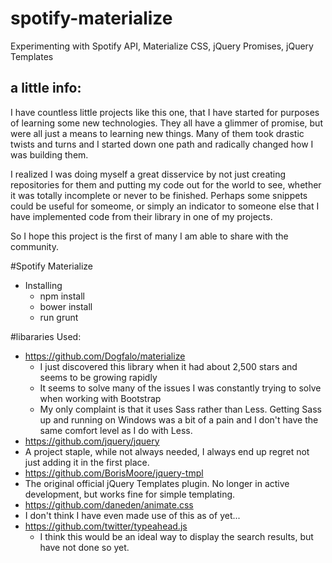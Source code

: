 # spotify-materialize
Experimenting with Spotify API, Materialize CSS, jQuery Promises, jQuery Templates



## a little info:

I have countless little projects like this one, that I have started for purposes of learning some new technologies.  They all have a glimmer of promise, but were all just a means to learning new things.  Many of them took drastic twists and turns and I started down one path and radically changed how I was building them.

I realized I was doing myself a great disservice by not just creating repositories for them and putting my code out for the world to see, whether it was totally incomplete or never to be finished.  Perhaps some snippets could be useful for someome, or simply an indicator to someone else that I have implemented code from their library in one of my projects.

So I hope this project is the first of many I am able to share with the community.





#Spotify Materialize

- Installing
  - npm install
  - bower install
  - run grunt

#libararies Used:
  - <a href="https://github.com/Dogfalo/materialize">https://github.com/Dogfalo/materialize</a>
    - I just discovered this library when it had about 2,500 stars and seems to be growing rapidly  
    - It seems to solve many of the issues I was constantly trying to solve when working with Bootstrap
    - My only complaint is that it uses Sass rather than Less.  Getting Sass up and running on Windows was a bit of a pain and I don't have the same comfort level as I do with Less.
  - <a href="https://github.com/jquery/jquery">https://github.com/jquery/jquery</a>
   - A project staple, while not always needed, I always end up regret not just adding it in the first place.
  - <a href="https://github.com/BorisMoore/jquery-tmpl">https://github.com/BorisMoore/jquery-tmpl</a>
   - The original official jQuery Templates plugin.  No longer in active development, but works fine for simple templating.
  - <a href="https://github.com/daneden/animate.css">https://github.com/daneden/animate.css</a>
   - I don't think I have even made use of this as of yet...
  - <a href="https://github.com/twitter/typeahead.js">https://github.com/twitter/typeahead.js</a>
    - I think this would be an ideal way to display the search results, but have not done so yet.
